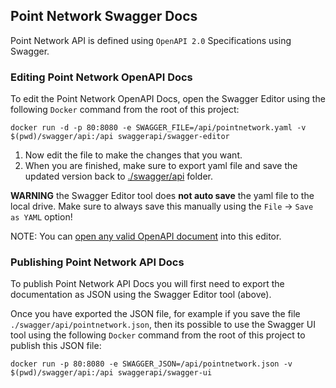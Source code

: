 ## Point Network Swagger Docs

Point Network API is defined using `OpenAPI 2.0` Specifications using Swagger.

### Editing Point Network OpenAPI Docs

To edit the Point Network OpenAPI Docs, open the Swagger Editor using the following `Docker` command from the root of this project:

```
docker run -d -p 80:8080 -e SWAGGER_FILE=/api/pointnetwork.yaml -v $(pwd)/swagger/api:/api swaggerapi/swagger-editor
```

1. Now edit the file to make the changes that you want.
1. When you are finished, make sure to export yaml file and save the updated version back to [./swagger/api](./swagger/api) folder.

**WARNING** the Swagger Editor tool does **not auto save** the yaml file to the local drive. Make sure to always save this manually using the `File` -> `Save as YAML` option!

NOTE: You can [open any valid OpenAPI document](https://github.com/swagger-api/swagger-editor/blob/master/docs/import.md) into this editor.

### Publishing Point Network API Docs

To publish Point Network API Docs you will first need to export the documentation as JSON using the Swagger Editor tool (above).

Once you have exported the JSON file, for example if you save the file `./swagger/api/pointnetwork.json`, then its possible to use the Swagger UI tool using the following `Docker` command from the root of this project to publish this JSON file:

```
docker run -p 80:8080 -e SWAGGER_JSON=/api/pointnetwork.json -v $(pwd)/swagger/api:/api swaggerapi/swagger-ui
```